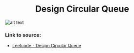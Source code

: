 <h1 align="center">Design Circular Queue</h1>

![alt text](https://images2.imgbox.com/8e/61/1FBjHHiG_o.png?raw=true)

### Link to source: 
- <a href="https://leetcode.com/problems/design-circular-queue/">Leetcode - Design Circular Queue</a>

